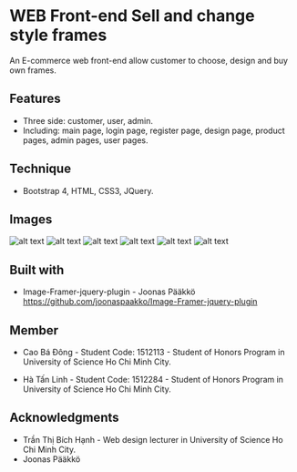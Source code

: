 # WEB Front-end Sell and change style frames
An E-commerce web front-end allow customer to choose, design and buy own frames.

## Features
* Three side: customer, user, admin.
* Including: main page, login page, register page, design page, product pages, admin pages, user pages.

## Technique
* Bootstrap 4, HTML, CSS3, JQuery.

## Images
![alt text](https://imgur.com/06wzoAg)
![alt text](https://imgur.com/knY4qwI)
![alt text](https://i.imgur.com/M6VkzO1.png)
![alt text](https://i.imgur.com/5Yv4A4x.png)
![alt text](https://i.imgur.com/y1jUbPc.png)
![alt text](https://i.imgur.com/y806KTc.png)

## Built with
* Image-Framer-jquery-plugin - Joonas Pääkkö 
https://github.com/joonaspaakko/Image-Framer-jquery-plugin

## Member
* Cao Bá Đông - Student Code: 1512113 - Student of Honors Program in University of Science Ho Chi Minh City.

* Hà Tấn Linh - Student Code: 1512284 - Student of Honors Program in University of Science Ho Chi Minh City.

## Acknowledgments
* Trần Thị Bích Hạnh - Web design lecturer in University of Science Ho Chi Minh City.
* Joonas Pääkkö 
